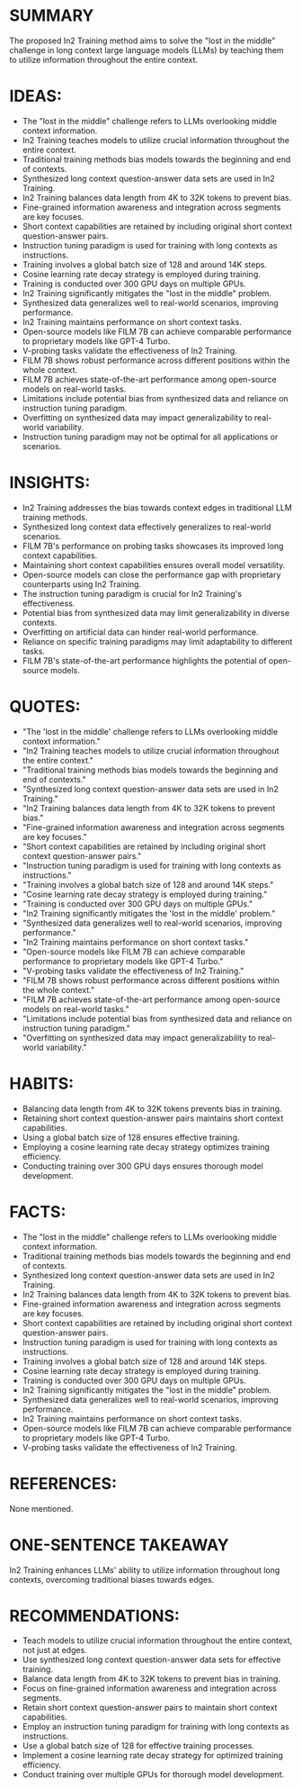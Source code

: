 # SUMMARY
The proposed In2 Training method aims to solve the "lost in the middle" challenge in long context large language models (LLMs) by teaching them to utilize information throughout the entire context.

# IDEAS:
- The "lost in the middle" challenge refers to LLMs overlooking middle context information.
- In2 Training teaches models to utilize crucial information throughout the entire context.
- Traditional training methods bias models towards the beginning and end of contexts.
- Synthesized long context question-answer data sets are used in In2 Training.
- In2 Training balances data length from 4K to 32K tokens to prevent bias.
- Fine-grained information awareness and integration across segments are key focuses.
- Short context capabilities are retained by including original short context question-answer pairs.
- Instruction tuning paradigm is used for training with long contexts as instructions.
- Training involves a global batch size of 128 and around 14K steps.
- Cosine learning rate decay strategy is employed during training.
- Training is conducted over 300 GPU days on multiple GPUs.
- In2 Training significantly mitigates the "lost in the middle" problem.
- Synthesized data generalizes well to real-world scenarios, improving performance.
- In2 Training maintains performance on short context tasks.
- Open-source models like FILM 7B can achieve comparable performance to proprietary models like GPT-4 Turbo.
- V-probing tasks validate the effectiveness of In2 Training.
- FILM 7B shows robust performance across different positions within the whole context.
- FILM 7B achieves state-of-the-art performance among open-source models on real-world tasks.
- Limitations include potential bias from synthesized data and reliance on instruction tuning paradigm.
- Overfitting on synthesized data may impact generalizability to real-world variability.
- Instruction tuning paradigm may not be optimal for all applications or scenarios.

# INSIGHTS:
- In2 Training addresses the bias towards context edges in traditional LLM training methods.
- Synthesized long context data effectively generalizes to real-world scenarios.
- FILM 7B's performance on probing tasks showcases its improved long context capabilities.
- Maintaining short context capabilities ensures overall model versatility.
- Open-source models can close the performance gap with proprietary counterparts using In2 Training.
- The instruction tuning paradigm is crucial for In2 Training's effectiveness.
- Potential bias from synthesized data may limit generalizability in diverse contexts.
- Overfitting on artificial data can hinder real-world performance.
- Reliance on specific training paradigms may limit adaptability to different tasks.
- FILM 7B's state-of-the-art performance highlights the potential of open-source models.

# QUOTES:
- "The 'lost in the middle' challenge refers to LLMs overlooking middle context information."
- "In2 Training teaches models to utilize crucial information throughout the entire context."
- "Traditional training methods bias models towards the beginning and end of contexts."
- "Synthesized long context question-answer data sets are used in In2 Training."
- "In2 Training balances data length from 4K to 32K tokens to prevent bias."
- "Fine-grained information awareness and integration across segments are key focuses."
- "Short context capabilities are retained by including original short context question-answer pairs."
- "Instruction tuning paradigm is used for training with long contexts as instructions."
- "Training involves a global batch size of 128 and around 14K steps."
- "Cosine learning rate decay strategy is employed during training."
- "Training is conducted over 300 GPU days on multiple GPUs."
- "In2 Training significantly mitigates the 'lost in the middle' problem."
- "Synthesized data generalizes well to real-world scenarios, improving performance."
- "In2 Training maintains performance on short context tasks."
- "Open-source models like FILM 7B can achieve comparable performance to proprietary models like GPT-4 Turbo."
- "V-probing tasks validate the effectiveness of In2 Training."
- "FILM 7B shows robust performance across different positions within the whole context."
- "FILM 7B achieves state-of-the-art performance among open-source models on real-world tasks."
- "Limitations include potential bias from synthesized data and reliance on instruction tuning paradigm."
- "Overfitting on synthesized data may impact generalizability to real-world variability."

# HABITS:
- Balancing data length from 4K to 32K tokens prevents bias in training.
- Retaining short context question-answer pairs maintains short context capabilities.
- Using a global batch size of 128 ensures effective training.
- Employing a cosine learning rate decay strategy optimizes training efficiency.
- Conducting training over 300 GPU days ensures thorough model development.

# FACTS:
- The "lost in the middle" challenge refers to LLMs overlooking middle context information.
- Traditional training methods bias models towards the beginning and end of contexts.
- Synthesized long context question-answer data sets are used in In2 Training.
- In2 Training balances data length from 4K to 32K tokens to prevent bias.
- Fine-grained information awareness and integration across segments are key focuses.
- Short context capabilities are retained by including original short context question-answer pairs.
- Instruction tuning paradigm is used for training with long contexts as instructions.
- Training involves a global batch size of 128 and around 14K steps.
- Cosine learning rate decay strategy is employed during training.
- Training is conducted over 300 GPU days on multiple GPUs.
- In2 Training significantly mitigates the "lost in the middle" problem.
- Synthesized data generalizes well to real-world scenarios, improving performance.
- In2 Training maintains performance on short context tasks.
- Open-source models like FILM 7B can achieve comparable performance to proprietary models like GPT-4 Turbo.
- V-probing tasks validate the effectiveness of In2 Training.

# REFERENCES:
None mentioned.

# ONE-SENTENCE TAKEAWAY
In2 Training enhances LLMs' ability to utilize information throughout long contexts, overcoming traditional biases towards edges.

# RECOMMENDATIONS:
- Teach models to utilize crucial information throughout the entire context, not just at edges.
- Use synthesized long context question-answer data sets for effective training.
- Balance data length from 4K to 32K tokens to prevent bias in training.
- Focus on fine-grained information awareness and integration across segments.
- Retain short context question-answer pairs to maintain short context capabilities.
- Employ an instruction tuning paradigm for training with long contexts as instructions.
- Use a global batch size of 128 for effective training processes.
- Implement a cosine learning rate decay strategy for optimized training efficiency.
- Conduct training over multiple GPUs for thorough model development.